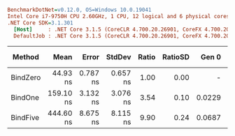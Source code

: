 ``` ini

BenchmarkDotNet=v0.12.0, OS=Windows 10.0.19041
Intel Core i7-9750H CPU 2.60GHz, 1 CPU, 12 logical and 6 physical cores
.NET Core SDK=3.1.301
  [Host]     : .NET Core 3.1.5 (CoreCLR 4.700.20.26901, CoreFX 4.700.20.27001), X64 RyuJIT
  DefaultJob : .NET Core 3.1.5 (CoreCLR 4.700.20.26901, CoreFX 4.700.20.27001), X64 RyuJIT


```
|   Method |      Mean |    Error |   StdDev | Ratio | RatioSD |  Gen 0 | Gen 1 | Gen 2 | Allocated |
|--------- |----------:|---------:|---------:|------:|--------:|-------:|------:|------:|----------:|
| BindZero |  44.93 ns | 0.787 ns | 0.657 ns |  1.00 |    0.00 |      - |     - |     - |         - |
|  BindOne | 159.10 ns | 3.132 ns | 3.076 ns |  3.54 |    0.10 | 0.0229 |     - |     - |     144 B |
| BindFive | 444.60 ns | 8.675 ns | 8.115 ns |  9.90 |    0.24 | 0.0687 |     - |     - |     432 B |
